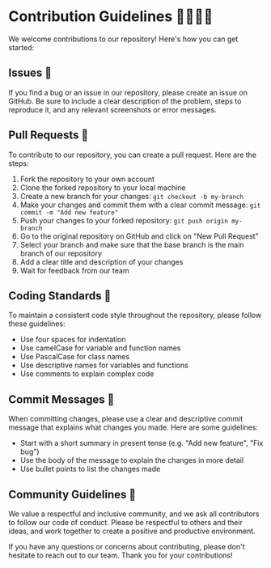 # Contribution Guidelines 👩‍💻👨‍💻

We welcome contributions to our repository! Here's how you can get started:

## Issues 🐛

If you find a bug or an issue in our repository, please create an issue on GitHub. Be sure to include a clear description of the problem, steps to reproduce it, and any relevant screenshots or error messages.

## Pull Requests 🚀

To contribute to our repository, you can create a pull request. Here are the steps:

1.  Fork the repository to your own account
2.  Clone the forked repository to your local machine
3.  Create a new branch for your changes: `git checkout -b my-branch`
4.  Make your changes and commit them with a clear commit message: `git commit -m "Add new feature"`
5.  Push your changes to your forked repository: `git push origin my-branch`
6.  Go to the original repository on GitHub and click on "New Pull Request"
7.  Select your branch and make sure that the base branch is the main branch of our repository
8.  Add a clear title and description of your changes
9.  Wait for feedback from our team

## Coding Standards 🤖

To maintain a consistent code style throughout the repository, please follow these guidelines:

-   Use four spaces for indentation
-   Use camelCase for variable and function names
-   Use PascalCase for class names
-   Use descriptive names for variables and functions
-   Use comments to explain complex code

## Commit Messages 💬

When committing changes, please use a clear and descriptive commit message that explains what changes you made. Here are some guidelines:

-   Start with a short summary in present tense (e.g. "Add new feature", "Fix bug")
-   Use the body of the message to explain the changes in more detail
-   Use bullet points to list the changes made

## Community Guidelines 🤝

We value a respectful and inclusive community, and we ask all contributors to follow our code of conduct. Please be respectful to others and their ideas, and work together to create a positive and productive environment.

If you have any questions or concerns about contributing, please don't hesitate to reach out to our team. Thank you for your contributions!
